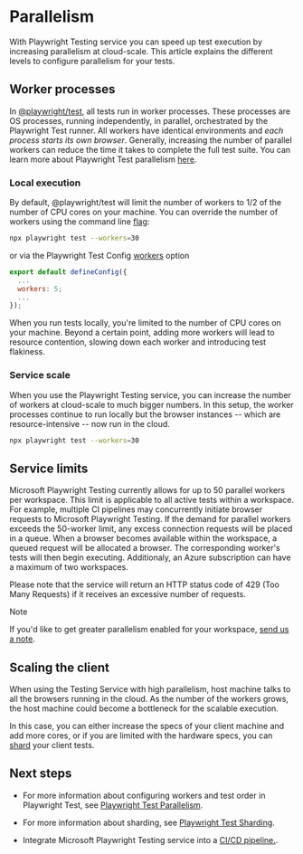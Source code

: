 # Parallelism

With Playwright Testing service you can speed up test execution by increasing parallelism at cloud-scale. This article explains the different levels to configure parallelism for your tests.

## Worker processes

In [@playwright/test](https://playwright.dev/docs/intro), all tests run in worker processes. These processes are OS processes, running independently, in parallel, orchestrated by the Playwright Test runner. All workers have identical environments and *each process starts its own browser*. Generally, increasing the number of parallel workers can reduce the time it takes to complete the full test suite. You can learn more about Playwright Test parallelism [here](https://playwright.dev/docs/test-parallel).

### Local execution

By default, @playwright/test will limit the number of workers to 1/2 of the number of CPU cores on your machine. You can override the number of workers using the command line [flag](https://playwright.dev/docs/test-cli#reference):

```bash
npx playwright test --workers=30
```

or via the Playwright Test Config [workers](https://playwright.dev/docs/next/api/class-testconfig#test-config-workers) option 

```js
export default defineConfig({
  ...
  workers: 5;
  ...
});
```

When you run tests locally, you're limited to the number of CPU cores on your machine. Beyond a certain point, adding more workers will lead to resource contention, slowing down each worker and introducing test flakiness.

### Service scale

When you use the Playwright Testing service, you can increase the number of workers at cloud-scale to much bigger numbers. In this setup, the worker processes continue to run locally but the browser instances -- which are resource-intensive -- now run in the cloud.

```bash
npx playwright test --workers=30
```

## Service limits

Microsoft Playwright Testing currently allows for up to 50 parallel workers per workspace. This limit is applicable to all active tests within a workspace. For example, multiple CI pipelines may concurrently initiate browser requests to Microsoft Playwright Testing. If the demand for parallel workers exceeds the 50-worker limit, any excess connection requests will be placed in a queue. When a browser becomes available within the workspace, a queued request will be allocated a browser. The corresponding worker's tests will then begin executing. Additionaly, an Azure subscription can have a maximum of two workspaces.

Please note that the service will return an HTTP status code of 429 (Too Many Requests) if it receives an excessive number of requests.

> [!NOTE]
> If you'd like to get greater parallelism enabled for your workspace, [send us a note](https://aka.ms/mpt/feedback).

## Scaling the client

When using the Testing Service with high parallelism, host machine talks to all the browsers running in the cloud. As the number of the workers grows, the host machine could become a bottleneck for the scalable execution.

In this case, you can either increase the specs of your client machine and add more cores, or if you are limited with the hardware specs, you can [shard](https://playwright.dev/docs/next/test-sharding) your client tests.

## Next steps

- For more information about configuring workers and test order in Playwright Test, see [Playwright Test Parallelism](https://playwright.dev/docs/test-parallel).

- For more information about sharding, see [Playwright Test Sharding](https://playwright.dev/docs/test-sharding).

- Integrate Microsoft Playwright Testing service into a [CI/CD pipeline.](./configure-tests-with-ci-cd-pipeline.md).
